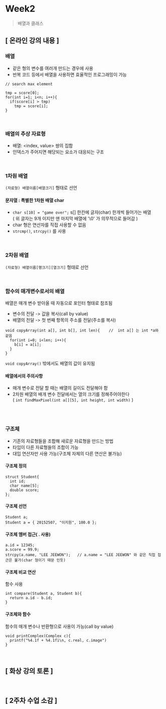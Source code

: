 # Week2
> 배열과 클래스

## [ 온라인 강의 내용 ]
### 배열
+ 같은 형의 변수를 여러개 만드는 경우에 사용
+ 반복 코드 등에서 배열을 사용하면 효율적인 프로그래밍이 가능
```
// search max element

tmp = score[0];
for(int i=1; i<n; i++){
  if(score[i] > tmp)
    tmp = score[i];
}
```
<br/>

### 배열의 추상 자료형
+ 배열: <index, value> 쌍의 집합
+ 인덱스가 주어지면 해당되는 요소가 대응되는 구조

<br/>

### 1차원 배열
`(자료형) 배열이름[배열크기]` 형태로 선언

#### 문자열 : 특별한 1차원 배열 char
+ `char s[10] = "game over";` s[] 한칸에 글자(char) 한개씩 들어가는 배열</br>
  ( 위 글자는 9개 이지만 맨 마지막 배열에 '\0' 가 의무적으로 들어감 )
+ char 형은 연산자를 직접 사용할 수 없음
+ `strcmp()`, `strcpy()` 를 사용

<br/>

### 2차원 배열
`(자료형) 배열이름[행크기][열크기]` 형태로 선언

<br/>

### 함수의 매개변수로서의 배열
배열은 매개 변수 받아올 때 자동으로 포인터 형태로 참조됨
+ 변수의 전달 -> 값을 복사(call by value)
+ 배열의 전달 -> 첫 번째 항목의 주소를 전달(주소를 복사)
```
void copyArray(int a[], int b[], int len){    //  int a[] 는 int *a와 같음
  for(int i=0; i<len; i++){
    b[i] = a[i];
  }
}
```
`void copyArray()` 밖에서도 배열의 값이 유지됨

#### 배열에서의 주의사항
+ 매개 변수로 전달 할 때는 배열의 길이도 전달해야 함
+ 2차원 배열의 배개 변수 전달에서는 열의 크기를 정해주어야한다<br/>
  ( `int findMaxPixel(int a[][5], int height, int width)` )

</br>
</br>

### 구조체
+ 기존의 자료형들을 조합해 새로운 자료형을 만드는 방법
+ 타입이 다른 자료형들의 조합이 가능
+ 대입 연산자만 사용 가능(구조체 자체의 다른 연산은 불가능)

#### 구조체 정의
```
struct Student{
  int id;
  char name[5];
  double score;
};
```

#### 구조체 선언
```
Student a;
Student a = { 20152507, "이지원", 100.0 };
```

#### 구조체 멤버 접근( . 사용)
```
a.id = 12345;
a.score = 99.9;
strcpy(a.name, "LEE JEEWON");   // a.name = "LEE JEEWON" 와 같은 직접 접근은 불가(char 형이기 때문 인듯)
```

#### 구조체 비교 연산
함수 사용
```
int compare(Student a, Student b){
  return a.id - b.id;
}
```

#### 구조체와 함수
함수의 매개 변수나 반환형으로 사용이 가능(call by value)
```
void printComplex(Complex c){
  printf("%4.1f + %4.1fi\n, c.real, c.image")
}
```

<br/>

## [ 화상 강의 토론 ]


<br/>

## [ 2주차 수업 소감 ]
